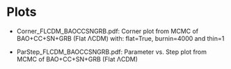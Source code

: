 # Plots

  - Corner_FLCDM_BAOCCSNGRB.pdf: Corner plot from MCMC of BAO+CC+SN+GRB (Flat ΛCDM) with: flat=True, burnin=4000 and thin=1

  - ParStep_FLCDM_BAOCCSNGRB.pdf: Parameter vs. Step plot from MCMC of BAO+CC+SN+GRB (Flat ΛCDM)

